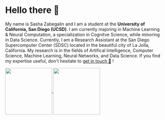 # Hello there 👋

My name is Sasha Zabegalin and I am a student at the **University of California, San Diego (UCSD)**. I am currently majoring in Machine Learning & Neural Computation, a specialization in Cognitve Science, while minoring in Data Science. Currently, I am a Research Assistant at the San Diego Supercomputer Center (SDSC) located in the beautiful city of La Jolla, California. My research is in the fields of Artifical Intelligence, Computer Science, Machine Learning, Neural Networks, and Data Science. If you find my expertise useful, don't hesitate to [get in touch 📨](mailto:azabegalin@ucsd.edu) !

<a href="https://github.com/sashazabegalin">
  <img align="center" height="150" src="https://github-readme-stats.vercel.app/api?username=sashazabegalin&hide=issues&count_private=true&show_icons=true&include_all_commits=true&cache_seconds=7200" />

<a href="https://github.com/sashazabegalin">
  <img align="center" height="150" src="https://github-readme-stats.vercel.app/api/top-langs?username=sashazabegalin&langs_count=10&layout=compact&include_all_commits=true&cache_seconds=14400" />
</a>

<!--
GitHub Readme stats from: https://github.com/anuraghazra/github-readme-stats
-->

# 
